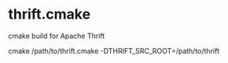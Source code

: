 thrift.cmake
============

cmake build for Apache Thrift

cmake /path/to/thrift.cmake -DTHRIFT_SRC_ROOT=/path/to/thrift